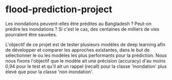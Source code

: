 # flood-prediction-project
Les inondations peuvent-elles être prédites au Bangladesh ?
Peut-on prédire les inondations ? Si c'est le cas, des centaines de milliers de vies pourraient être sauvées.

L'objectif de ce projet est de tester plusieurs modèles de deep learning afin de développer et comparer les approches existantes, dans le but de sélectionner le ou les modèles les plus performants pour la prédiction. Nous nous fixons l'objectif que le modèle ait une précision (accuracy) d'au moins 0,94 pour le test et qu'il ait un rappel (recall) pour la classe 'inondation' plus élevé que pour la classe 'non inondation'.
